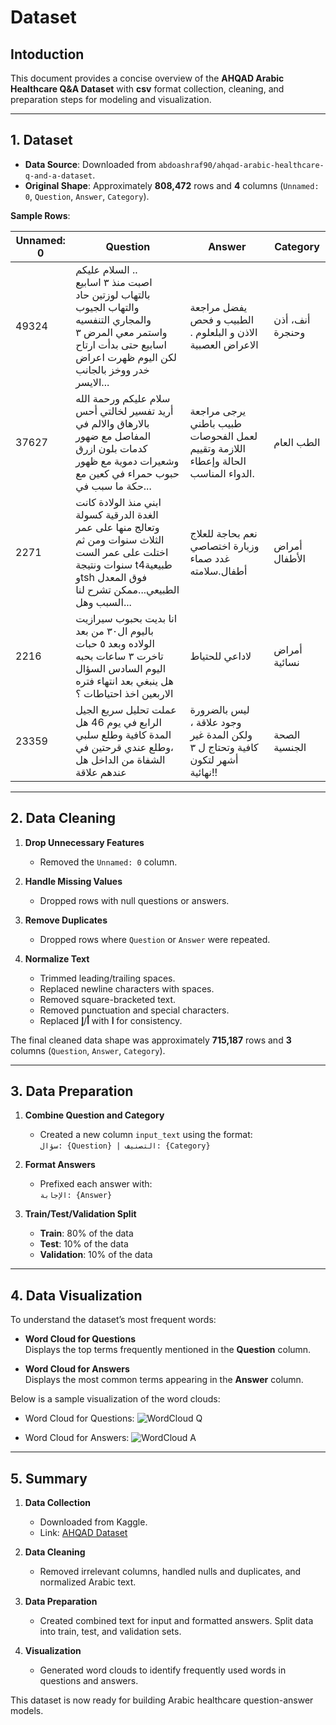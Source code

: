# Dataset
## Intoduction
This document provides a concise overview of the **AHQAD Arabic Healthcare Q&A Dataset**  with **csv** format collection, cleaning, and preparation steps for modeling and visualization. 

---

## 1. Dataset

- **Data Source**: Downloaded from `abdoashraf90/ahqad-arabic-healthcare-q-and-a-dataset`.
- **Original Shape**: Approximately **808,472** rows and **4** columns (`Unnamed: 0`, `Question`, `Answer`, `Category`).

**Sample Rows**:

| Unnamed: 0 | Question                                                                                                                                                                                                                                                            | Answer                                                                                                        | Category           |
|------------|---------------------------------------------------------------------------------------------------------------------------------------------------------------------------------------------------------------------------------------------------------------------|----------------------------------------------------------------------------------------------------------------|--------------------|
| 49324      | السلام عليكم ..<br>اصبت منذ ٣ اسابيع بالتهاب لوزتين حاد والتهاب الجيوب والمجاري التنفسيه واستمر معي المرض ٣ اسابيع حتى بدأت ارتاح لكن اليوم ظهرت اعراض خدر ووخز بالجانب الايسر...                                                                                       | يفضل مراجعة الطبيب و فحص الاذن و البلعلوم . الاعراض العصبية                                                   | أنف، أذن وحنجرة   |
| 37627      | سلام عليكم ورحمة الله أريد تفسير لخالتي أحس بالارهاق والالم في المفاصل مع ضهور كدمات بلون ازرق وشعيرات دموية مع ظهور حبوب حمراء في كعين مع حكة ما سبب في...                                                                                                             | يرجى مراجعة طبيب باطني لعمل الفحوصات اللازمة وتقييم الحالة وإعطاء الدواء المناسب.                               | الطب العام         |
| 2271       | ابني منذ الولادة كانت الغدة الدرقية كسولة وتعالج منها على عمر الثلاث سنوات ومن ثم اختلت على عمر الست سنوات ونتيجة t4طبيعية وtsh فوق المعدل الطبيعي...ممكن تشرح لنا السبب وهل...                                                                                    | نعم بحاجة للعلاج وزيارة اختصاصي غدد صماء أطفال.سلامته                                                        | أمراض الأطفال      |
| 2216       | انا بديت بحبوب سيرازيت باليوم ال٣٠ من بعد الولاده وبعد ٥ حبات تاخرت ٣ ساعات بحبه اليوم السادس السؤال هل ينبغي بعد انتهاء فتره الاربعين اخذ احتياطات ؟                                                                                                                | لاداعي للحتياط                                                                                               | أمراض نسائية      |
| 23359      | عملت تحليل سريع الجيل الرابع في يوم 46 هل المدة كافية وطلع سلبي ،وطلع عندي قرحتين في الشفاة من الداخل هل عندهم علاقة                                                                                                                                                | ليس بالضرورة وجود علاقة ، ولكن المدة غير كافية وتحتاج ل ٣ أشهر لتكون نهائية!!                                   | الصحة الجنسية      |

---

## 2. Data Cleaning

1. **Drop Unnecessary Features**  
   - Removed the `Unnamed: 0` column.

2. **Handle Missing Values**  
   - Dropped rows with null questions or answers.

3. **Remove Duplicates**  
   - Dropped rows where `Question` or `Answer` were repeated.

4. **Normalize Text**  
   - Trimmed leading/trailing spaces.  
   - Replaced newline characters with spaces.  
   - Removed square-bracketed text.  
   - Removed punctuation and special characters.  
   - Replaced **أ**/**إ** with **ا** for consistency.  

The final cleaned data shape was approximately **715,187** rows and **3** columns (`Question`, `Answer`, `Category`).

---

## 3. Data Preparation

1. **Combine Question and Category**  
   - Created a new column `input_text` using the format:  
     `سؤال: {Question} | التصنيف: {Category}`

2. **Format Answers**  
   - Prefixed each answer with:  
     `الإجابة: {Answer}`

3. **Train/Test/Validation Split**  
   - **Train**: 80% of the data  
   - **Test**: 10% of the data  
   - **Validation**: 10% of the data

---

## 4. Data Visualization

To understand the dataset’s most frequent words:

- **Word Cloud for Questions**  
  Displays the top terms frequently mentioned in the **Question** column.

- **Word Cloud for Answers**  
  Displays the most common terms appearing in the **Answer** column.

Below is a sample visualization of the word clouds:
- Word Cloud for Questions:
  ![WordCloud Q](https://github.com/user-attachments/assets/65c726c6-7a12-475f-91cd-c9fad423cebb)

- Word Cloud for Answers:
  ![WordCloud A](https://github.com/user-attachments/assets/56f51883-8232-4984-b0da-5eae2838b6ea)

---

## 5. Summary

1. **Data Collection**  
   - Downloaded from Kaggle.
   - Link: [AHQAD Dataset](https://www.kaggle.com/datasets/abdoashraf90/ahqad-arabic-healthcare-q-and-a-dataset/data)

2. **Data Cleaning**  
   - Removed irrelevant columns, handled nulls and duplicates, and normalized Arabic text.  

3. **Data Preparation**  
   - Created combined text for input and formatted answers. Split data into train, test, and validation sets.  

4. **Visualization**  
   - Generated word clouds to identify frequently used words in questions and answers.

This dataset is now ready for building Arabic healthcare question-answer models.
